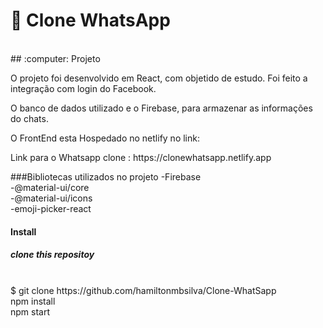 # :pushpin: Clone WhatsApp
<br/>
## :computer: Projeto
<br/>
<p>O projeto foi desenvolvido em React, com objetido de estudo. Foi feito a integração  com login do Facebook.</p>
<p>O banco de dados utilizado e o Firebase, para armazenar as informações do chats.</p>
<p>O FrontEnd esta Hospedado no netlify no link:</p>
<p>Link para o Whatsapp clone : https://clonewhatsapp.netlify.app</p>  

###Bibliotecas utilizados no projeto
-Firebase
<br/>
-@material-ui/core
<br/>
-@material-ui/icons
<br/>
-emoji-picker-react
<br/>
#### Install

##### clone this repositoy
  <br/>
$ git clone https://github.com/hamiltonmbsilva/Clone-WhatSapp
   <br/>
npm install
   <br/>
npm start

